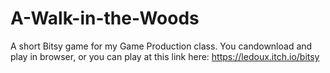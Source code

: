 # A-Walk-in-the-Woods

A short Bitsy game for my Game Production class.
You candownload and play in browser, 
or you can play at this link here: 
https://ledoux.itch.io/bitsy
